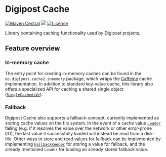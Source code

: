 # Digipost Cache

[![Maven Central](https://maven-badges.herokuapp.com/maven-central/no.digipost/digipost-cache/badge.svg?style=flat-square)](https://maven-badges.herokuapp.com/maven-central/no.digipost/digipost-cache)
![](https://github.com/digipost/digipost-cache/workflows/Build%20and%20deploy/badge.svg)
[![License](https://img.shields.io/badge/license-Apache%202-blue)](https://github.com/digipost/digipost-cache/blob/main/LICENCE)

Library containing caching functionality used by Digipost projects.

## Feature overview

### In-memory cache

The entry point for creating in-memory caches can be found in the
`no.digipost.cache2.inmemory` package, which wraps the
[Caffeine](https://github.com/ben-manes/caffeine) cache implementation.
In addition to standard key-value cache, this library also offers a
specialized API for caching a shared single object
([```SingleCached<V>```](src/main/java/no/digipost/cache2/inmemory/SingleCached.java)).


### Fallback

Digipost Cache also supports a fallback-concept, currently implemented as
storing cache values on the file system. In the event of a cache value
[```Loader```](src/main/java/no/digipost/cache2/loader/Loader.java)
failing (e.g. if it resolves the value over the network or other error-prone I/O),
the last value it successfully loaded will instead be read from a disk-file.
Other ways to store and read values for fallback can be implemented by implementing
[```FallbackKeeper```](src/main/java/no/digipost/cache2/fallback/FallbackKeeper.java)
for storing a value for fallback, and the already mentioned ```Loader``` for
loading an already stored fallback value.
